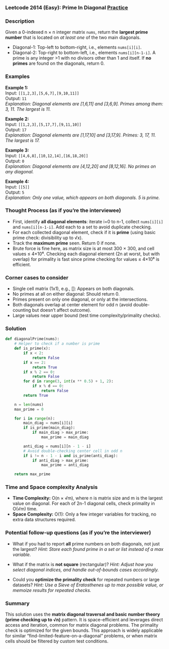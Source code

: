 ### Leetcode 2614 (Easy): Prime In Diagonal [Practice](https://leetcode.com/problems/prime-in-diagonal)

### Description  
Given a 0-indexed n × n integer matrix `nums`, return the **largest prime number** that is located on *at least one* of the two main diagonals.  
- Diagonal-1: Top-left to bottom-right, i.e., elements `nums[i][i]`.
- Diagonal-2: Top-right to bottom-left, i.e., elements `nums[i][n-1-i]`.
A prime is any integer >1 with no divisors other than 1 and itself.
If **no primes** are found on the diagonals, return 0.

### Examples  

**Example 1:**  
Input: `[[1,2,3],[5,6,7],[9,10,11]]`  
Output: `11`  
*Explanation: Diagonal elements are [1,6,11] and [3,6,9]. Primes among them: 3, 11. The largest is 11.*

**Example 2:**  
Input: `[[1,2,3],[5,17,7],[9,11,10]]`  
Output: `17`  
*Explanation: Diagonal elements are [1,17,10] and [3,17,9]. Primes: 3, 17, 11. The largest is 17.*

**Example 3:**  
Input: `[[4,6,8],[10,12,14],[16,18,20]]`  
Output: `0`  
*Explanation: Diagonal elements are [4,12,20] and [8,12,16]. No primes on any diagonal.*

**Example 4:**  
Input: `[[5]]`  
Output: `5`  
*Explanation: Only one value, which appears on both diagonals. 5 is prime.*

### Thought Process (as if you’re the interviewee)  
- First, identify **all diagonal elements**: iterate i=0 to n-1, collect `nums[i][i]` and `nums[i][n-1-i]`. Add each to a set to avoid duplicate checking.
- For each collected diagonal element, check if it is **prime** (using basic prime check: divisibility up to √x).
- Track the **maximum prime** seen. Return 0 if none.
- Brute force is fine here, as matrix size is at most 300 × 300, and cell values ≤ 4×10⁶. Checking each diagonal element (2n at worst, but with overlap) for primality is fast since prime checking for values ≤ 4×10⁶ is efficient.

### Corner cases to consider  
- Single cell matrix (1x1), e.g., []: Appears on both diagonals.
- No primes at all on either diagonal: Should return 0.
- Primes present on only one diagonal, or only at the intersections.
- Both diagonals overlap at center element for odd n (avoid double-counting but doesn’t affect outcome).
- Large values near upper bound (test time complexity/primality checks).

### Solution

```python
def diagonalPrime(nums):
    # Helper to check if a number is prime
    def is_prime(x):
        if x < 2:
            return False
        if x == 2:
            return True
        if x % 2 == 0:
            return False
        for d in range(3, int(x ** 0.5) + 1, 2):
            if x % d == 0:
                return False
        return True

    n = len(nums)
    max_prime = 0

    for i in range(n):
        main_diag = nums[i][i]
        if is_prime(main_diag):
            if main_diag > max_prime:
                max_prime = main_diag

        anti_diag = nums[i][n - 1 - i]
        # Avoid double-checking center cell in odd n
        if i != n - 1 - i and is_prime(anti_diag):
            if anti_diag > max_prime:
                max_prime = anti_diag

    return max_prime
```

### Time and Space complexity Analysis  

- **Time Complexity:** O(n × √m), where n is matrix size and m is the largest value on diagonal. For each of 2n-1 diagonal cells, check primality in O(√m) time.
- **Space Complexity:** O(1): Only a few integer variables for tracking, no extra data structures required.

### Potential follow-up questions (as if you’re the interviewer)  

- What if you had to report **all** prime numbers on both diagonals, not just the largest?
  *Hint: Store each found prime in a set or list instead of a max variable.*

- What if the matrix is **not square** (rectangular)?
  *Hint: Adjust how you select diagonal indices, and handle out-of-bounds cases accordingly.*

- Could you **optimize the primality check** for repeated numbers or large datasets?
  *Hint: Use a Sieve of Eratosthenes up to max possible value, or memoize results for repeated checks.*

### Summary
This solution uses the **matrix diagonal traversal and basic number theory (prime checking up to √n)** pattern. It is space-efficient and leverages direct access and iteration, common for matrix diagonal problems. The primality check is optimized for the given bounds. This approach is widely applicable for similar “find-limited-feature-on-a-diagonal” problems, or when matrix cells should be filtered by custom test conditions.